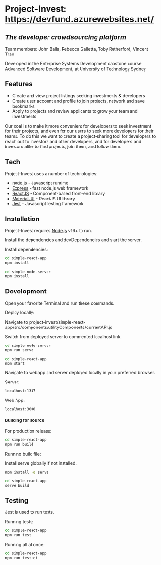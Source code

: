 # Project-Invest: https://devfund.azurewebsites.net/
## _The developer crowdsourcing platform_

Team members: John Balla, Rebecca Galletta, Toby Rutherford, Vincent Tran

Developed in the Enterprise Systems Development capstone course Advanced Software Development, at University of Technology Sydney

## Features

- Create and view project listings seeking investments & developers
- Create user account and profile to join projects, network and save bookmarks
- Apply to projects and review applicants to grow your team and investments

Our goal is to make it more convenient for developers to seek investment for their projects, and even for our users to seek more developers for their teams. To do this we want to create a project-sharing tool for developers to reach out to investors and other developers, and for developers and investors alike to find projects, join them, and follow them.

## Tech

Project-Invest uses a number of technologies:

- [node.js] - Javascript runtime
- [Express] - fast node.js web framework
- [ReactJS] - Component-based front-end library
- [Material-UI] - ReactJS UI library
- [Jest] - Javascript testing framework



## Installation

Project-Invest requires [Node.js](https://nodejs.org/) v16+ to run.

Install the dependencies and devDependencies and start the server.

Install dependencies:

```sh
cd simple-react-app
npm install
```
```sh
cd simple-node-server
npm install
```

## Development

Open your favorite Terminal and run these commands.

Deploy locally:

Navigate to project-invest/simple-react-app/src/components/utilityComponents/currentAPI.js

Switch from deployed server to commented localhost link.

```sh
cd simple-node-server
npm run serve
```
```sh
cd simple-react-app
npm start
```
Navigate to webapp and server deployed locally in your preferred browser.

Server:
```sh
localhost:1337
```
Web App:
```sh
localhost:3000
```

#### Building for source

For production release:

```sh
cd simple-react-app
npm run build
```

Running build file:

Install serve globally if not installed.

```sh
npm install -g serve
```

```sh
cd simple-react-app
serve build
```

## Testing

Jest is used to run tests.

Running tests:
```sh
cd simple-react-app
npm run test
```
Running all at once:
```sh
cd simple-react-app
npm run test:ci
```


[//]: # (These are reference links used in the body of this note and get stripped out when the markdown processor does its job. There is no need to format nicely because it shouldn't be seen. Thanks SO - http://stackoverflow.com/questions/4823468/store-comments-in-markdown-syntax)

   [node.js]: <http://nodejs.org>
   [express]: <http://expressjs.com>
   [ReactJS]: <http://reactjs.org>
   [Material-UI]: <https://mui.com>
   [Jest]: <http://jestjs.io>
